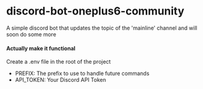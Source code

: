 # discord-bot-oneplus6-community
A simple discord bot that updates the topic of the 'mainline' channel and will soon do some more

<h4>Actually make it functional</h4>
Create a .env file in the root of the project
<ul>
  <li>PREFIX: The prefix to use to handle future commands</li>
  <li>API_TOKEN: Your Discord API Token</li>
</ul>
